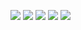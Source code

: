 ![](http://github-profile-summary-cards.vercel.app/api/cards/profile-details?username=vadimkolobanov&theme=date_night) 
![](http://github-profile-summary-cards.vercel.app/api/cards/repos-per-language?username=vadimkolobanov&theme=date_night)
![](http://github-profile-summary-cards.vercel.app/api/cards/most-commit-language?username=vadimkolobanov&theme=date_night)
![](http://github-profile-summary-cards.vercel.app/api/cards/stats?username=vadimkolobanov&theme=date_night)
![](http://github-profile-summary-cards.vercel.app/api/cards/productive-time?username=vadimkolobanov&theme=date_night&utcOffset=3)
